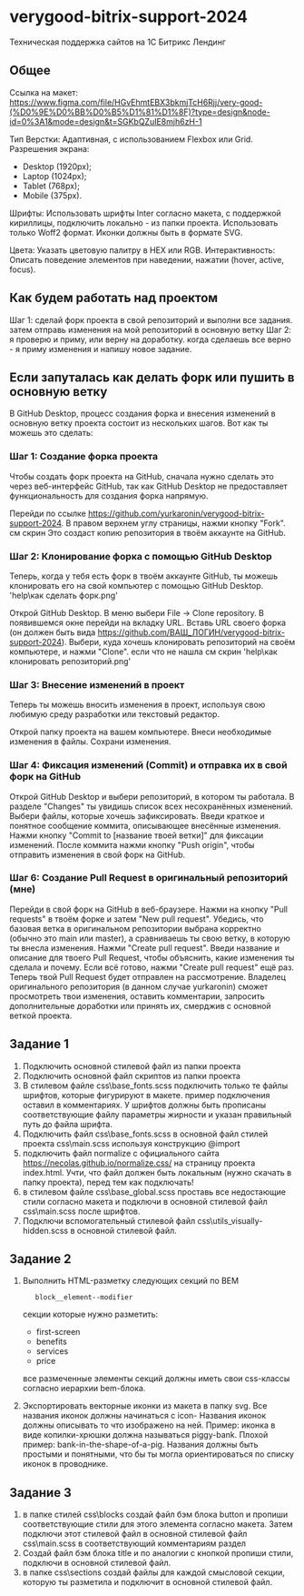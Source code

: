 # verygood-bitrix-support-2024
 Техническая поддержка сайтов  на 1C Битрикс Лендинг

## Общее

Ссылка на макет: https://www.figma.com/file/HGvEhmtEBX3bkmjTcH6Rjj/very-good-(%D0%9E%D0%BB%D0%B5%D1%81%D1%8F)?type=design&node-id=0%3A1&mode=design&t=SGKbQZuIE8mjh6zH-1

Тип Верстки: Адаптивная, с использованием Flexbox или Grid.
Разрешения экрана:

- Desktop (1920px);
- Laptop (1024px);
- Tablet (768px);
- Mobile (375px).

Шрифты: Использовать шрифты Inter согласно макета, с поддержкой кириллицы, подключить локально - из папки проекта. Использовать только Woff2 формат.
Иконки должны быть в формате SVG.

Цвета: Указать цветовую палитру в HEX или RGB.
Интерактивность: Описать поведение элементов при наведении, нажатии (hover, active, focus).

## Как будем работать над проектом

Шаг 1: сделай форк проекта в свой репозиторий и выполни все задания.
затем отправь изменения на мой репозиторий в основную ветку
Шаг 2: я проверю и приму, или верну на доработку.
когда сделаешь все верно - я приму изменения и напишу новое задание.

## Если запуталась как делать форк или пушить в основную ветку

В GitHub Desktop, процесс создания форка и внесения изменений в основную ветку проекта состоит из нескольких шагов. Вот как ты можешь это сделать:

### Шаг 1: Создание форка проекта

Чтобы создать форк проекта на GitHub, сначала нужно сделать это через веб-интерфейс GitHub, так как GitHub Desktop не предоставляет функциональность для создания форка напрямую.

Перейди по ссылке https://github.com/yurkaronin/verygood-bitrix-support-2024.
В правом верхнем углу страницы, нажми кнопку "Fork". см скрин 
Это создаст копию репозитория в твоём аккаунте на GitHub.

### Шаг 2: Клонирование форка с помощью GitHub Desktop

Теперь, когда у тебя есть форк в твоём аккаунте GitHub, ты можешь клонировать его на свой компьютер с помощью GitHub Desktop. 'help\как сделать форк.png'

Открой GitHub Desktop.
В меню выбери File -> Clone repository.
В появившемся окне перейди на вкладку URL.
Вставь URL своего форка (он должен быть вида https://github.com/ВАШ_ЛОГИН/verygood-bitrix-support-2024).
Выбери, куда  хочешь клонировать репозиторий на своём компьютере, и нажми "Clone". если что не нашла см скрин 'help\как клонировать репозиторий.png'

### Шаг 3: Внесение изменений в проект

Теперь ты можешь вносить изменения в проект, используя свою любимую среду разработки или текстовый редактор.

Открой папку проекта на вашем компьютере.
Внеси необходимые изменения в файлы.
Сохрани изменения.

### Шаг 4: Фиксация изменений (Commit) и отправка их в свой форк на GitHub

Открой GitHub Desktop и выбери репозиторий, в котором ты работала.
В разделе "Changes" ты увидишь список всех несохранённых изменений. Выбери файлы, которые хочешь зафиксировать.
Введи краткое и понятное сообщение коммита, описывающее внесённые изменения.
Нажми кнопку "Commit to [название твоей ветки]" для фиксации изменений.
После коммита нажми кнопку "Push origin", чтобы отправить изменения в свой форк на GitHub.

### Шаг 6: Создание Pull Request в оригинальный репозиторий (мне)

Перейди в свой форк на GitHub в веб-браузере.
Нажми на кнопку "Pull requests" в твоём форке и затем "New pull request".
Убедись, что базовая ветка в оригинальном репозитории выбрана корректно (обычно это main или master), а сравниваешь ты свою ветку, в которую ты внесла изменения.
Нажми "Create pull request".
Введи название и описание для твоего Pull Request, чтобы объяснить, какие изменения ты сделала и почему.
Если всё готово, нажми "Create pull request" ещё раз.
Теперь твой Pull Request будет отправлен на рассмотрение. Владелец оригинального репозитория (в данном случае yurkaronin) сможет просмотреть твои изменения, оставить комментарии, запросить дополнительные доработки или принять их, смерджив с основной веткой проекта.


## Задание 1

1. Подключить основной стилевой файл из папки проекта
2. Подключить основной файл скриптов из папки проекта
3. В стилевом файле css\base\_fonts.scss подключить только те файлы шрифтов, которые фигурируют в макете. пример подключения оставил в комментариях. У шрифтов должны быть прописаны соответствующие файлу параметры жирности и указан правильный путь до файла шрифта.
4. Подключить файл css\base\_fonts.scss в основной файл стилей проекта css\main.scss используя конструкцию @import
5. подключить файл normalize с официального сайта https://necolas.github.io/normalize.css/ на страницу проекта index.html. Учти, что файл должен быть локальным (нужно скачать в папку проекта), перед тем как подключать!
6. в стилевом файле css\base\_global.scss проставь все недостающие стили согласно макета и подключи в основной стилевой файл css\main.scss после шрифтов.
7. Подключи вспомогательный стилевой файл css\utils\_visually-hidden.scss в основной стилевой файл.

## Задание 2

1. Выполнить HTML-разметку следующих секций по BEM

          block__element--modifier

    секции которые нужно разметить:

    - first-screen
    - benefits
    - services
    - price

   все размеченные элементы секций должны иметь свои  css-классы согласно иерархии bem-блока.

2. Экспортировать векторные иконки из макета в папку svg. Все названия иконок должны начинаться с icon- Названия иконок должны описывать то что изображено на ней. Пример: иконка в виде копилки-хрюшки должна называться piggy-bank. Плохой пример: bank-in-the-shape-of-a-pig. Названия должны быть простыми и понятными, что бы ты могла ориентироваться по списку иконок в проводнике.

## Задание 3

1. в папке стилей css\blocks создай файл бэм блока button и пропиши соответствующие стили для этого элемента согласно макета. Затем подключи этот стилевой файл в основной стилевой файл css\main.scss в соответствующий комментариям раздел
2. Создай файл бэм блока title и по аналогии с кнопкой пропиши стили, подключи в основной стилевой файл.
3. в папке css\sections создай файлы для каждой смысловой секции, которую ты разметила и подключит в основной стилевой файл.
